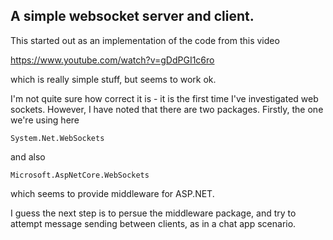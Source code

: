 ## A simple websocket server and client.

This started out as an implementation of the code from this video

  https://www.youtube.com/watch?v=gDdPGI1c6ro

which is really simple stuff, but seems to work ok.

I'm not quite sure how correct it is - it is the first time I've investigated web sockets.
However, I have noted that there are two packages.  Firstly, the one we're using here

    System.Net.WebSockets

and also

    Microsoft.AspNetCore.WebSockets

which seems to provide middleware for ASP.NET.

I guess the next step is to persue the middleware package, and try to attempt message
sending between clients, as in a chat app scenario.